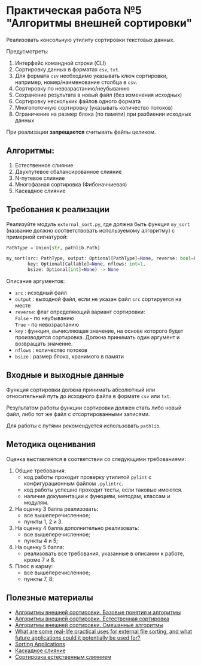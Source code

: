 # Практическая работа №5 "Алгоритмы внешней сортировки"

Реализовать консольную утилиту сортировки текстовых данных.

Предусмотреть:
1. Интерфейс командной строки (CLI)
2. Сортировку данных в форматах `csv`, `txt`.
3. Для форматa `csv` необходимо указывать ключ сортировки,
например, номер/наименование столбца в `csv`.
4. Сортировку по невозрастанию/неубыванию
5. Сохранение результата в новый файл (без изменения исходных)
6. Сортировку нескольких файлов одного формата
7. Многопоточную сортировку (указывать количество потоков)
8. Ограничение на размер блока (по памяти) при разбиении исходных данных

При реализации **запрещается** считывать файлы целиком.

## Алгоритмы:

1) Естественное слияние
2) Двухпутевое сбалансированное слияние
3) N-путевое слияние
4) Многофазная сортировка (Фибоначчиевая)
5) Каскадное слияние

##  Требования к реализации

Реализуйте модуль ```external_sort.py```, где должна быть функция
```my_sort``` (название должно соответствовать используемому алгоритму)
с примерной сигнатурой:

```python
PathType = Union[str, pathlib.Path]

my_sort(src: PathType, output: Optional[PathType]=None, reverse: bool=False,
		key: Optional[Callable]=None, nflows: int=1,
        bsize: Optional[int]=None) -> None
```

Описание аргументов:

- ```src```    : исходный файл
- ```output``` : выходной файл, если не указан файл `src` сортируется
                  на месте
- ```reverse```: флаг определяющий вариант сортировки:<br>
		 		 ```False``` - по неубыванию<br>
		   		 ```True``` - по невозрастанию<br>
- ```key```    : функция, вычисляющая значение, на основе
		   		 которого будет производится сортировка.
		   		 Должна принимать один аргумент и возвращать значение.
- ```nflows``` : количество потоков
- ```bsize```  : размер блока, хранимого в памяти

## Входные и выходные данные

Функция сортировки должна принимать абсолютный или относительный путь
до исходного файла в формате `csv` или `txt`.

Результатом работы функции сортировки должен стать либо новый файл,
либо тот же файл с отсортированными записями.

Для работы с путями рекомендуется использовать `pathlib`.

## Методика оценивания

Оценка выставляется в соответствии со следующими требованиями:

1) Общие требования:
    - код работы проходит проверку утилитой `pylint` с конфигурационным файлом `.pylintrc`.
    - код работы успешно проходит тесты, если таковые имеются.
    - наличие документации к функциям, методам, классам и модулям.
2) На оценку 3 балла реализовать:
    - все вышеперечисленное;
    - пункты 1, 2 и 3.
3) На оценку 4 балла дополнительно реализовать:
    - все вышеперечисленное;
    - пункты 4 и 5;
4) На оценку 5 балла:
    - реализовать все требования, указанные в описании к работе, кроме 7 и 8.
5) Плюс в карму:
    - все вышеперечисленное;
    - пункты 7, 8;

## Полезные материалы

- [Алгоритмы внешней сортировки. Базовые понятия и алгоритмы](https://cpct.sibsutis.ru/~artpol/downloads/prog/2012_2013/s2/prog_s2_lect5p1_v4.pdf)
- [Алгоритмы внешней сортировки. Естественная сортировка](https://cpct.sibsutis.ru/~artpol/downloads/prog/2012_2013/s2/prog_s2_lect5p2_v3.pdf)
- [Алгоритмы внешней сортировки. Смешанные алгоритмы](https://cpct.sibsutis.ru/~artpol/downloads/prog/2012_2013/s2/prog_s2_lect5p3_v3.pdf)
- [What are some real-life practical uses for external file sorting, and what future applications could it potentially be used for?](https://www.quora.com/What-are-some-real-life-practical-uses-for-external-file-sorting-and-what-future-applications-could-it-potentially-be-used-for)
- [Sorting Applications](https://algs4.cs.princeton.edu/25applications/)
- [Каскадное слияние](https://studfile.net/preview/1854733/page:3/)
- [Сортировка естественным слиянием](https://intuit.ru/studies/courses/648/504/lecture/11473?page=2)
